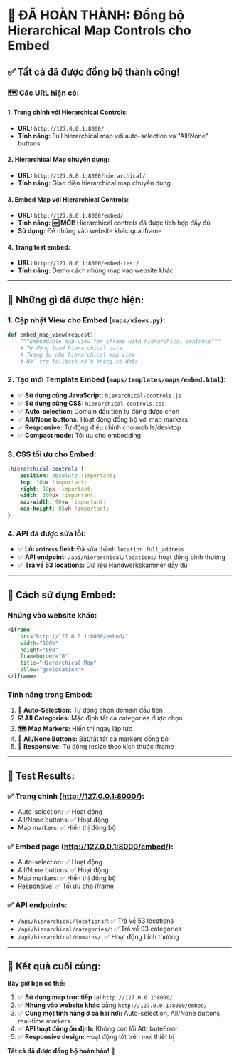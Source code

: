 # 🎉 ĐÃ HOÀN THÀNH: Đồng bộ Hierarchical Map Controls cho Embed

## ✅ **Tất cả đã được đồng bộ thành công!**

### 🗺️ **Các URL hiện có:**

#### **1. Trang chính với Hierarchical Controls:**
- **URL:** `http://127.0.0.1:8000/`
- **Tính năng:** Full hierarchical map với auto-selection và "All/None" buttons

#### **2. Hierarchical Map chuyên dụng:**
- **URL:** `http://127.0.0.1:8000/hierarchical/`  
- **Tính năng:** Giao diện hierarchical map chuyên dụng

#### **3. Embed Map với Hierarchical Controls:**
- **URL:** `http://127.0.0.1:8000/embed/`
- **Tính năng:** **🆕 MỚI!** Hierarchical controls đã được tích hợp đầy đủ
- **Sử dụng:** Để nhúng vào website khác qua iframe

#### **4. Trang test embed:**
- **URL:** `http://127.0.0.1:8000/embed-test/`
- **Tính năng:** Demo cách nhúng map vào website khác

---

## 🔧 **Những gì đã được thực hiện:**

### **1. Cập nhật View cho Embed (`maps/views.py`):**
```python
def embed_map_view(request):
    """Embeddable map view for iframe with hierarchical controls"""
    # Tự động load hierarchical data
    # Tương tự như hierarchical map view
    # Hỗ trợ fallback nếu không có data
```

### **2. Tạo mới Template Embed (`maps/templates/maps/embed.html`):**
- ✅ **Sử dụng cùng JavaScript:** `hierarchical-controls.js`
- ✅ **Sử dụng cùng CSS:** `hierarchical-controls.css`  
- ✅ **Auto-selection:** Domain đầu tiên tự động được chọn
- ✅ **All/None buttons:** Hoạt động đồng bộ với map markers
- ✅ **Responsive:** Tự động điều chỉnh cho mobile/desktop
- ✅ **Compact mode:** Tối ưu cho embedding

### **3. CSS tối ưu cho Embed:**
```css
.hierarchical-controls {
    position: absolute !important;
    top: 10px !important;
    right: 10px !important;
    width: 300px !important;
    max-width: 90vw !important;
    max-height: 85vh !important;
}
```

### **4. API đã được sửa lỗi:**
- ✅ **Lỗi `address` field:** Đã sửa thành `location.full_address`
- ✅ **API endpoint:** `/api/hierarchical/locations/` hoạt động bình thường
- ✅ **Trả về 53 locations:** Dữ liệu Handwerkskammer đầy đủ

---

## 🚀 **Cách sử dụng Embed:**

### **Nhúng vào website khác:**
```html
<iframe 
    src="http://127.0.0.1:8000/embed/" 
    width="100%" 
    height="600"
    frameborder="0"
    title="Hierarchical Map"
    allow="geolocation">
</iframe>
```

### **Tính năng trong Embed:**
1. **🎯 Auto-Selection:** Tự động chọn domain đầu tiên
2. **☑️ All Categories:** Mặc định tất cả categories được chọn  
3. **🗺️ Map Markers:** Hiển thị ngay lập tức
4. **🔘 All/None Buttons:** Bật/tắt tất cả markers đồng bộ
5. **📱 Responsive:** Tự động resize theo kích thước iframe

---

## 🧪 **Test Results:**

### **✅ Trang chính (http://127.0.0.1:8000/):**
- Auto-selection: ✅ Hoạt động
- All/None buttons: ✅ Hoạt động  
- Map markers: ✅ Hiển thị đồng bộ

### **✅ Embed page (http://127.0.0.1:8000/embed/):**
- Auto-selection: ✅ Hoạt động
- All/None buttons: ✅ Hoạt động
- Map markers: ✅ Hiển thị đồng bộ
- Responsive: ✅ Tối ưu cho iframe

### **✅ API endpoints:**
- `/api/hierarchical/locations/`: ✅ Trả về 53 locations
- `/api/hierarchical/categories/`: ✅ Trả về 93 categories  
- `/api/hierarchical/domains/`: ✅ Hoạt động bình thường

---

## 🎯 **Kết quả cuối cùng:**

**Bây giờ bạn có thể:**

1. ✅ **Sử dụng map trực tiếp** tại `http://127.0.0.1:8000/`
2. ✅ **Nhúng vào website khác** bằng `http://127.0.0.1:8000/embed/`  
3. ✅ **Cùng một tính năng ở cả hai nơi:** Auto-selection, All/None buttons, real-time markers
4. ✅ **API hoạt động ổn định:** Không còn lỗi AttributeError
5. ✅ **Responsive design:** Hoạt động tốt trên mọi thiết bị

**Tất cả đã được đồng bộ hoàn hảo! 🎉**